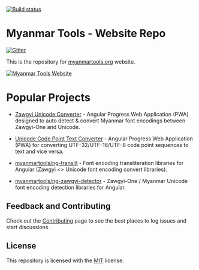 [![Build status](https://ci.appveyor.com/api/projects/status/369t8u1drtsbvbyg?svg=true)](https://ci.appveyor.com/project/admindagonmetriccom/myanmartools)

# Myanmar Tools - Website Repo

[![Gitter](https://badges.gitter.im/myanmartools/community.svg)](https://gitter.im/myanmartools/community?utm_source=badge&utm_medium=badge&utm_campaign=pr-badge)

This is the repository for [myanmartools.org](https://myanmartools.org) website.

[![Myanmar Tools Website](https://myanmartools.org/assets/images/appicons/v1/ios/ios-appicon-180x180.png)](https://myanmartools.org)

# Popular Projects

- [Zawgyi Unicode Converter](https://github.com/myanmartools/zawgyi-unicode-converter-angular-pwa) - Angular Progress Web Application (PWA) designed to auto detect & convert Myanmar font encodings between Zawgyi-One and Unicode.

- [Unicode Code Point Text Converter](https://github.com/myanmartools/unicode-code-points-text-converter-angular-pwa) - Angular Progress Web Application (PWA) for converting UTF-32/UTF-16/UTF-8 code point sequences to text and vice versa.

- [myanmartools/ng-translit](https://github.com/myanmartools/ng-translit) - Font encoding transliteration libraries for Angular (Zawgyi <> Unicode font encoding convert libraries).

- [myanmartools/ng-zawgyi-detector](https://github.com/myanmartools/ng-zawgyi-detector) - Zawgyi-One / Myanmar Unicode font encoding detection libraries for Angular.

## Feedback and Contributing

Check out the [Contributing](CONTRIBUTING.md) page to see the best places to log issues and start discussions.

## License

This repository is licensed with the [MIT](LICENSE) license.